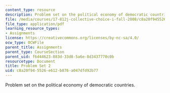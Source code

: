 ```yaml
---
content_type: resource
description: Problem set on the political economy of democratic countries.
file: /media/courses/17-812j-collective-choice-i-fall-2008/c8a20f945526e612b876a047dfd92b77_pset2.pdf
file_type: application/pdf
learning_resource_types:
- Assignments
license: https://creativecommons.org/licenses/by-nc-sa/4.0/
ocw_type: OCWFile
parent_title: Assignments
parent_type: CourseSection
parent_uid: f6d44623-883d-33d8-5a6e-8d3437770c0b
resourcetype: Document
title: Problem Set 2
uid: c8a20f94-5526-e612-b876-a047dfd92b77
---
```

Problem set on the political economy of democratic countries.